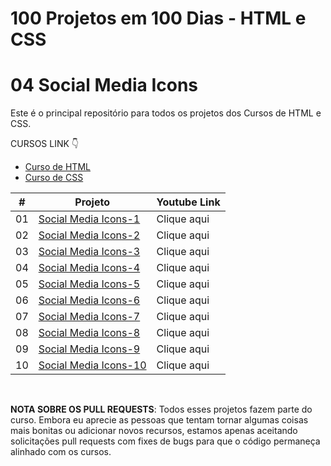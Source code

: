 # 100 Projetos em 100 Dias - HTML e CSS
# 04 Social Media Icons

Este é o principal repositório para todos os projetos dos Cursos de HTML e CSS.

CURSOS LINK 👇

-   [Curso de HTML](https://johnpires.com/cursos/html-tutorial/)
-   [Curso de CSS](https://johnpires.com/cursos/css-fundamentos-basicos/)


|  #  | Projeto                                                                                                      | Youtube Link    |
| :-: | --------------------------------------------------------------------------------------------------------------------------- | --------------------------------------------------------------------------------- |
| 01  | [Social Media Icons-1](https://github.com/johnpires/04-social-media-icons/tree/main/Social-Media-Icons-01)      | Clique aqui |
| 02  | [Social Media Icons-2](https://github.com/johnpires/04-social-media-icons/tree/main/Social-Media-Icons-02)      | Clique aqui |
| 03  | [Social Media Icons-3](https://github.com/johnpires/04-social-media-icons/tree/main/Social-Media-Icons-03)      | Clique aqui |
| 04  | [Social Media Icons-4](https://github.com/johnpires/04-social-media-icons/tree/main/Social-Media-Icons-04)      | Clique aqui |
| 05  | [Social Media Icons-5](https://github.com/johnpires/04-social-media-icons/tree/main/Social-Media-Icons-05)      | Clique aqui |
| 06  | [Social Media Icons-6](https://github.com/johnpires/04-social-media-icons/tree/main/Social-Media-Icons-06)      | Clique aqui |
| 07  | [Social Media Icons-7](https://github.com/johnpires/04-social-media-icons/tree/main/Social-Media-Icons-07)      | Clique aqui |
| 08  | [Social Media Icons-8](https://github.com/johnpires/04-social-media-icons/tree/main/Social-Media-Icons-08)      | Clique aqui |
| 09  | [Social Media Icons-9](https://github.com/johnpires/04-social-media-icons/tree/main/Social-Media-Icons-09)      | Clique aqui |
| 10  | [Social Media Icons-10](https://github.com/johnpires/04-social-media-icons/tree/main/Social-Media-Icons-10)      | Clique aqui |


<br>

**NOTA SOBRE OS PULL REQUESTS**: Todos esses projetos fazem parte do curso. Embora eu aprecie as pessoas que tentam tornar algumas coisas mais bonitas ou adicionar novos recursos, estamos apenas aceitando solicitações pull requests com fixes de bugs para que o código permaneça alinhado com os cursos.